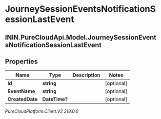 # JourneySessionEventsNotificationSessionLastEvent

## ININ.PureCloudApi.Model.JourneySessionEventsNotificationSessionLastEvent

## Properties

|Name | Type | Description | Notes|
|------------ | ------------- | ------------- | -------------|
| **Id** | **string** |  | [optional] |
| **EventName** | **string** |  | [optional] |
| **CreatedDate** | **DateTime?** |  | [optional] |



_PureCloudPlatform.Client.V2 218.0.0_

